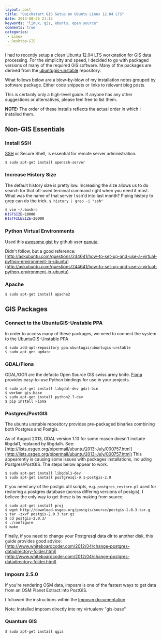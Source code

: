 ```yaml
---
layout: post
title: "Quickstart GIS Setup on Ubuntu Linux 12.04 LTS"
date: 2013-08-26 21:12
keywords: "linux, gis, ubuntu, open source"
comments: true
categories: 
 - Linux
 - Desktop-GIS
---
```


I had to recently setup a clean Ubuntu 12.04 LTS workstation for GIS
data processing. For the simplicity and speed, I decided to go with
packaged versions of many of the required GIS software. Many of the
packages are derived from the [ubuntugis-unstable](https://launchpad.net/~ubuntugis/+archive/ubuntugis-unstable) repository.

What follows below are a blow-by-blow of my installation notes
grouped by software package. Either code snippets or links to relevant
blog posts.<!-- More -->

This is certainly only a high-level guide. If anyone has any other
suggestions or alternatives, please feel free to list them.

**NOTE:** The order of these installs reflects the actual order in
which I installed them.

## Non-GIS Essentials

### Install SSH

[SSH](http://en.wikipedia.org/wiki/Secure_Shell) or Secure Shell,
is essential for remote server administration.

`$ sudo apt-get install openssh-server`

### Increase History Size

The default history size is pretty low. Increasing the size allows us
to do search for that oft-used terminal command right when you need it
most. What was the name of that server I ssh'd into last month?
Piping history to grep can do the trick. `$ history | grep -i "ssh"`

```bash
$ vim ~/.bashrc
HISTSIZE=10000
HISTFILESIZE=20000
```

### Python Virtual Environments

Used this [awesome gist](https://gist.github.com/panuta/3075882) by
github user [panuta](https://github.com/panuta).

Didn't follow, but a good reference: [http://askubuntu.com/questions/244641/how-to-set-up-and-use-a-virtual-python-environment-in-ubuntu](http://askubuntu.com/questions/244641/how-to-set-up-and-use-a-virtual-python-environment-in-ubuntu)

### Apache

```
$ sudo apt-get install apache2
```

## GIS Packages

### Connect to the UbuntuGIS-Unstable PPA

In order to access many of these packages, we need to connect the
system to the UbuntuGIS-Unstable PPA.

```
$ sudo add-apt-repository ppa:ubuntugis/ubuntugis-unstable
$ sudo apt-get update
```
### GDAL/Fiona

GDAL/OGR are the defacto Open Source GIS swiss army knife.
[Fiona](https://github.com/sgillies/Fiona) provides easy-to-use
Python bindings for use in your projects.

```
$ sudo apt-get install libgdal-dev gdal-bin
$ workon gis-base
$ sudo apt-get install python2.7-dev
$ pip install Fiona
```

### Postgres/PostGIS

The ubuntu unstable repository provides pre-packaged binaries combining both Postgres and Postgis.

As of August 2013, GDAL version 1.10 for some reason doesn't include libgdal1, replaced by libgdalh. See: [http://lists.osgeo.org/pipermail/ubuntu/2013-July/000757.html](http://lists.osgeo.org/pipermail/ubuntu/2013-July/000757.html)
This appearently is causing some issues with packages installations, including Postgres/PostGIS. The steps below appear to work.

```
$ sudo apt-get install libgdal1-dev
$ sudo apt-get install postgresql-9.1-postgis-2.0
```

If you need any of the postgis util scripts, e.g. `postgres_restore.pl` used for restoring a postgres database (across differing versions
of postgis), I believe the only way to get these is by making from source.

```
$ sudo apt-get install proj
$ wget http://download.osgeo.org/postgis/source/postgis-2.0.3.tar.g
$ tar -zxvf postgis-2.0.3.tar.gz
$ cd postgis-2.0.3/
$ ./configure
$ make
```

Finally, if you need to change your Postgresql data dir to another
disk, this guide provides good advice: [http://www.whiteboardcoder.com/2012/04/change-postgres-datadirectory-folder.html](http://www.whiteboardcoder.com/2012/04/change-postgres-datadirectory-folder.html)

### Imposm 2.5.0

If you're rendering OSM data, imposm is one of the fastest ways
to get data from an OSM Planet Extract into PostGIS.

I followed the instructions within the [Imposm documentation](http://imposm.org/docs/imposm/latest/install.html#requirements)

Note: Installed imposm directly into my virtualenv "gis-base"

### Quantum GIS

```bash
$ sudo apt-get install qgis
```